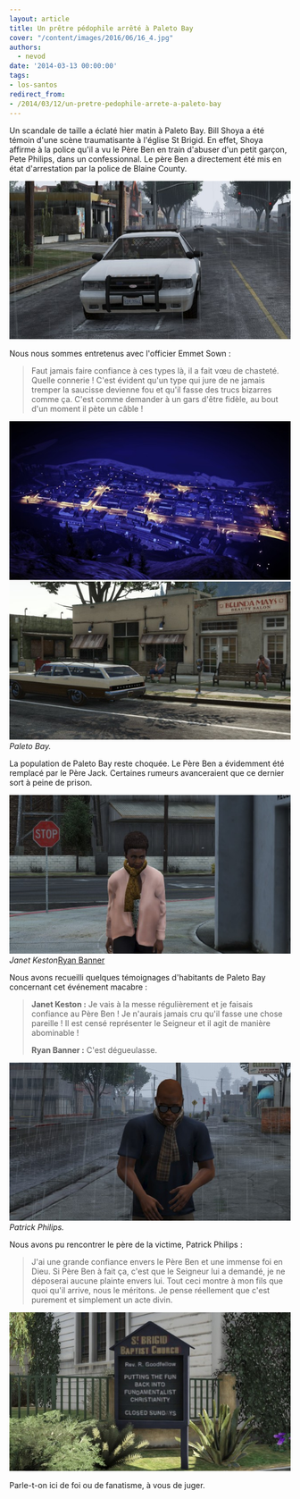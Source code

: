```yaml
---
layout: article
title: Un prêtre pédophile arrêté à Paleto Bay
cover: "/content/images/2016/06/16_4.jpg"
authors:
  - nevod
date: '2014-03-13 00:00:00'
tags:
- los-santos
redirect_from:
- /2014/03/12/un-pretre-pedophile-arrete-a-paleto-bay
---
```


Un scandale de taille a éclaté hier matin à Paleto Bay. Bill Shoya a été témoin d'une scène traumatisante à l'église St Brigid. En effet, Shoya affirme à la police qu'il a vu le Père Ben en train d'abuser d'un petit garçon, Pete Philips, dans un confessionnal. Le père Ben a directement été mis en état d'arrestation par la police de Blaine County.

![](/content/images/2016/06/16_7.jpg)

Nous nous sommes entretenus avec l'officier Emmet Sown :

> Faut jamais faire confiance à ces types là, il a fait vœu de chasteté. Quelle connerie ! C'est évident qu'un type qui jure de ne jamais tremper la saucisse devienne fou et qu'il fasse des trucs bizarres comme ça. C'est comme demander à un gars d'être fidèle, au bout d'un moment il pète un câble !

![](/content/images/2016/06/16_3.jpg)
![Paleto Bay.](/content/images/2016/06/16.jpg)
_Paleto Bay._

La population de Paleto Bay reste choquée. Le Père Ben a évidemment été remplacé par le Père Jack. Certaines rumeurs avanceraient que ce dernier sort à peine de prison.

![Janet Keston](/content/images/2016/06/16_2.jpg)
_Janet Keston_[Ryan Banner](/content/images/2016/06/16_1.jpg)

Nous avons recueilli quelques témoignages d'habitants de Paleto Bay concernant cet événement macabre :

> **Janet Keston :** Je vais à la messe régulièrement et je faisais confiance au Père Ben ! Je n'aurais jamais cru qu'il fasse une chose pareille ! Il est censé représenter le Seigneur et il agit de manière abominable !
> 
> **Ryan Banner :** C'est dégueulasse.

![Patrick Philips.](/content/images/2016/06/16_8.jpg)
_Patrick Philips._

Nous avons pu rencontrer le père de la victime, Patrick Philips :

> J'ai une grande confiance envers le Père Ben et une immense foi en Dieu. Si Père Ben à fait ça, c'est que le Seigneur lui a demandé, je ne déposerai aucune plainte envers lui. Tout ceci montre à mon fils que quoi qu'il arrive, nous le méritons. Je pense réellement que c'est purement et simplement un acte divin.

![](/content/images/2016/06/16_5.jpg)

Parle-t-on ici de foi ou de fanatisme, à vous de juger.